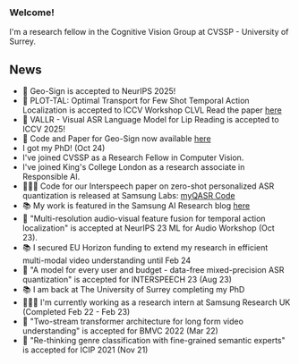### Welcome! 
I'm a research fellow in the Cognitive Vision Group at CVSSP - University of Surrey. 
## News 
- 🎉 Geo-Sign is accepted to NeurIPS 2025! 
- 🎉 PLOT-TAL: Optimal Transport for Few Shot Temporal Action Localization is accepted to ICCV Workshop CLVL Read the paper [here](https://arxiv.org/pdf/2403.18915)
- 🎉 VALLR - Visual ASR Language Model for Lip Reading is accepted to ICCV 2025!
- 📰 Code and Paper for Geo-Sign now available [here](https://github.com/ed-fish/Geo-Sign)
- I got my PhD! (Oct 24)
- I've joined CVSSP as a Research Fellow in Computer Vision. 
- I've joined King's College London as a research associate in Responsible AI. 
- 👨🏻‍🔧 Code for our Interspeech paper on zero-shot personalized ASR quantization is released at Samsung Labs: [myQASR Code]( https://github.com/SamsungLabs/myQASR)
- 📚 My work is featured in the Samsung AI Research blog [here](https://research.samsung.com/blog/A-Model-for-Every-User-and-Budget-Label-Free-and-Personalized-Mixed-Precision-Quantization)
- 🎉 "Multi-resolution audio-visual feature fusion for temporal action localization" is accepted at NeurIPS 23 ML for Audio Workshop (Oct 23).
- 📚 I secured EU Horizon funding to extend my research in efficient multi-modal video understanding until Feb 24
- 🎉 "A model for every user and budget - data-free mixed-precision ASR quantization" is accepted for INTERSPEECH 23 (Aug 23)
- 📚 I am back at The University of Surrey completing my PhD
- 👨🏻‍🔧 I'm currently working as a research intern at Samsung Research UK (Completed Feb 22 - Feb 23)
- 🎉 "Two-stream transformer architecture for long form video understanding" is accepted for BMVC 2022 (Mar 22)
- 🎉 "Re-thinking genre classification with fine-grained semantic experts" is accepted for ICIP 2021 (Nov 21)
